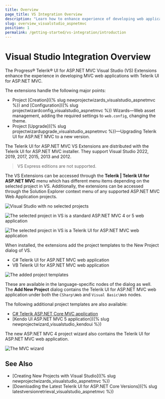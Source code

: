 ```yaml
---
title: Overview
page_title: VS Integration Overview
description: "Learn how to enhance experience of developing web applications with Telerik UI for ASP.NET MVC."
slug: overview_visualstudio_aspnetmvc
position: 1
permalink: /getting-started/vs-integration/introduction
---
```


# Visual Studio Integration Overview

The Progress&reg; Telerik&reg; UI for ASP.NET MVC Visual Studio (VS) Extensions enhance the experience in developing MVC web applications with Telerik UI for ASP.NET MVC.

The extensions handle the following major points:

* Project [Creation]({% slug newprojectwizards_visualstudio_aspnetmvc %}) and [Configuration]({% slug projectwizardconfig_visualstudio_aspnetmvc %}) Wizards&mdash;Web asset management, adding the required settings to `web.config`, changing the theme.
* Project [Upgrade]({% slug projectwizardupgrade_visualstudio_aspnetmvc %})&mdash;Upgrading Telerik UI for ASP.NET MVC to a new version.

The Telerik UI for ASP.NET MVC VS Extensions are distributed with the Telerik UI for ASP.NET MVC installer. They support Visual Studio 2022, 2019, 2017, 2015, 2013 and 2012.

> VS Express editions are not supported.

The VS Extensions can be accessed through the **Telerik | Telerik UI for ASP.NET MVC** menu which has different menu items depending on the selected project in VS. Additionally, the extensions can be accessed through the Solution Explorer context menu of any supported ASP.NET MVC Web Application projects.

![Visual Studio with no selected projects](../../getting-started-mvc/vs-integration/images/create_menu.png)

![The selected project in VS is a standard ASP.NET MVC 4 or 5 web application](../../getting-started-mvc/vs-integration/images/convert_menu.png)

![The selected project in VS is a Telerik UI for ASP.NET MVC web application](../../getting-started-mvc/vs-integration/images/configure_menu.png)

When installed, the extensions add the project templates to the New Project dialog of VS.

* C# Telerik UI for ASP.NET MVC web application
* VB Telerik UI for ASP.NET MVC web application

![The added project templates](../../getting-started-mvc/vs-integration/images/project_template.png)

These are available in the language-specific nodes of the dialog as well. The **Add New Project** dialog contains the Telerik UI for ASP.NET MVC web application under both the `CSharp\Web` and `Visual Basic\Web` nodes.

The following additional project templates are also available:
* [C# Telerik ASP.NET Core MVC application](https://docs.telerik.com/aspnet-core/introduction)
* [Kendo UI ASP.NET MVC 5 application]({% slug newprojectwizard_visualstudio_kendoui %})

The new ASP.NET MVC 4 project wizard also contains the Telerik UI for ASP.NET MVC web application.

![The MVC wizard](../../getting-started-mvc/vs-integration/images/mvc_wizard.png)

## See Also

* [Creating New Projects with Visual Studio]({% slug newprojectwizards_visualstudio_aspnetmvc %})
* [Downloading the Latest Telerik UI for ASP.NET Core Versions]({% slug latestversionretrieval_visualstudio_aspnetmvc %})
